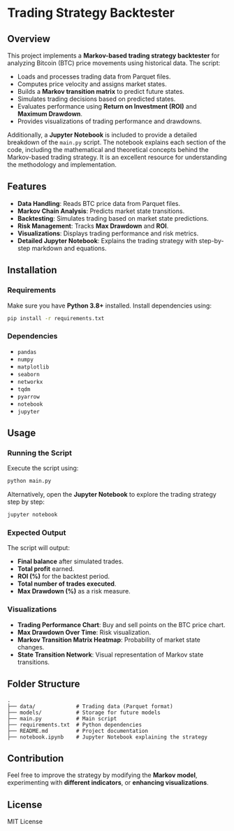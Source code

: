 # Trading Strategy Backtester

## Overview
This project implements a **Markov-based trading strategy backtester** for analyzing Bitcoin (BTC) price movements using historical data. The script:

- Loads and processes trading data from Parquet files.
- Computes price velocity and assigns market states.
- Builds a **Markov transition matrix** to predict future states.
- Simulates trading decisions based on predicted states.
- Evaluates performance using **Return on Investment (ROI)** and **Maximum Drawdown**.
- Provides visualizations of trading performance and drawdowns.

Additionally, a **Jupyter Notebook** is included to provide a detailed breakdown of the `main.py` script. The notebook explains each section of the code, including the mathematical and theoretical concepts behind the Markov-based trading strategy. It is an excellent resource for understanding the methodology and implementation.

## Features
- **Data Handling**: Reads BTC price data from Parquet files.
- **Markov Chain Analysis**: Predicts market state transitions.
- **Backtesting**: Simulates trading based on market state predictions.
- **Risk Management**: Tracks **Max Drawdown** and **ROI**.
- **Visualizations**: Displays trading performance and risk metrics.
- **Detailed Jupyter Notebook**: Explains the trading strategy with step-by-step markdown and equations.

## Installation

### Requirements
Make sure you have **Python 3.8+** installed. Install dependencies using:
```bash
pip install -r requirements.txt
```

### Dependencies
- `pandas`
- `numpy`
- `matplotlib`
- `seaborn`
- `networkx`
- `tqdm`
- `pyarrow`
- `notebook`
- `jupyter`

## Usage

### Running the Script
Execute the script using:
```bash
python main.py
```

Alternatively, open the **Jupyter Notebook** to explore the trading strategy step by step:
```bash
jupyter notebook
```

### Expected Output
The script will output:
- **Final balance** after simulated trades.
- **Total profit** earned.
- **ROI (%)** for the backtest period.
- **Total number of trades executed**.
- **Max Drawdown (%)** as a risk measure.

### Visualizations
- **Trading Performance Chart**: Buy and sell points on the BTC price chart.
- **Max Drawdown Over Time**: Risk visualization.
- **Markov Transition Matrix Heatmap**: Probability of market state changes.
- **State Transition Network**: Visual representation of Markov state transitions.

## Folder Structure
```
.
├── data/             # Trading data (Parquet format)
├── models/           # Storage for future models
├── main.py           # Main script
├── requirements.txt  # Python dependencies
├── README.md         # Project documentation
├── notebook.ipynb    # Jupyter Notebook explaining the strategy
```

## Contribution
Feel free to improve the strategy by modifying the **Markov model**, experimenting with **different indicators**, or **enhancing visualizations**.

## License
MIT License

